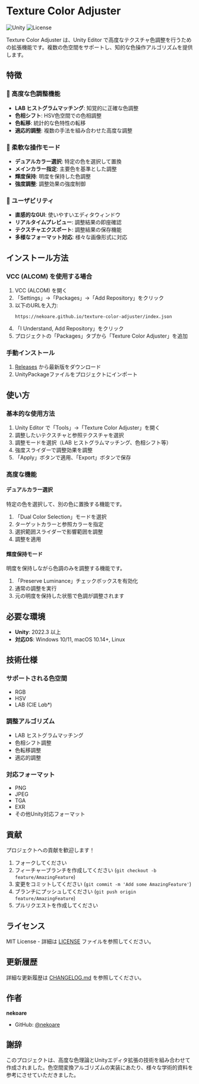 # Texture Color Adjuster

![Unity](https://img.shields.io/badge/Unity-2022.3+-blue.svg)
![License](https://img.shields.io/badge/License-MIT-green.svg)

Texture Color Adjuster は、Unity Editor で高度なテクスチャ色調整を行うための拡張機能です。複数の色空間をサポートし、知的な色操作アルゴリズムを提供します。

## 特徴

### 🎨 高度な色調整機能
- **LAB ヒストグラムマッチング**: 知覚的に正確な色調整
- **色相シフト**: HSV色空間での色相調整
- **色転移**: 統計的な色特性の転移
- **適応的調整**: 複数の手法を組み合わせた高度な調整

### 🔧 柔軟な操作モード
- **デュアルカラー選択**: 特定の色を選択して置換
- **メインカラー指定**: 主要色を基準とした調整
- **輝度保持**: 明度を保持した色調整
- **強度調整**: 調整効果の強度制御

### 📱 ユーザビリティ
- **直感的なGUI**: 使いやすいエディタウィンドウ
- **リアルタイムプレビュー**: 調整結果の即座確認
- **テクスチャエクスポート**: 調整結果の保存機能
- **多様なフォーマット対応**: 様々な画像形式に対応

## インストール方法

### VCC (ALCOM) を使用する場合

1. VCC (ALCOM) を開く
2. 「Settings」→「Packages」→「Add Repository」をクリック
3. 以下のURLを入力:
   ```
   https://nekoare.github.io/texture-color-adjuster/index.json
   ```
4. 「I Understand, Add Repository」をクリック
5. プロジェクトの「Packages」タブから「Texture Color Adjuster」を追加

### 手動インストール

1. [Releases](https://github.com/nekoare/texture-color-adjuster/releases) から最新版をダウンロード
2. UnityPackageファイルをプロジェクトにインポート

## 使い方

### 基本的な使用方法

1. Unity Editor で「Tools」→「Texture Color Adjuster」を開く
2. 調整したいテクスチャと参照テクスチャを選択
3. 調整モードを選択（LAB ヒストグラムマッチング、色相シフト等）
4. 強度スライダーで調整効果を調整
5. 「Apply」ボタンで適用、「Export」ボタンで保存

### 高度な機能

#### デュアルカラー選択
特定の色を選択して、別の色に置換する機能です。

1. 「Dual Color Selection」モードを選択
2. ターゲットカラーと参照カラーを指定
3. 選択範囲スライダーで影響範囲を調整
4. 調整を適用

#### 輝度保持モード
明度を保持しながら色調のみを調整する機能です。

1. 「Preserve Luminance」チェックボックスを有効化
2. 通常の調整を実行
3. 元の明度を保持した状態で色調が調整されます

## 必要な環境

- **Unity**: 2022.3 以上
- **対応OS**: Windows 10/11, macOS 10.14+, Linux

## 技術仕様

### サポートされる色空間
- RGB
- HSV
- LAB (CIE L*a*b*)

### 調整アルゴリズム
- LAB ヒストグラムマッチング
- 色相シフト調整
- 色転移調整
- 適応的調整

### 対応フォーマット
- PNG
- JPEG
- TGA
- EXR
- その他Unity対応フォーマット

## 貢献

プロジェクトへの貢献を歓迎します！

1. フォークしてください
2. フィーチャーブランチを作成してください (`git checkout -b feature/AmazingFeature`)
3. 変更をコミットしてください (`git commit -m 'Add some AmazingFeature'`)
4. ブランチにプッシュしてください (`git push origin feature/AmazingFeature`)
5. プルリクエストを作成してください

## ライセンス

MIT License - 詳細は [LICENSE](./LICENSE) ファイルを参照してください。

## 更新履歴

詳細な更新履歴は [CHANGELOG.md](./CHANGELOG.md) を参照してください。

## 作者

**nekoare**
- GitHub: [@nekoare](https://github.com/nekoare)

## 謝辞

このプロジェクトは、高度な色理論とUnityエディタ拡張の技術を組み合わせて作成されました。色空間変換アルゴリズムの実装にあたり、様々な学術的資料を参考にさせていただきました。
